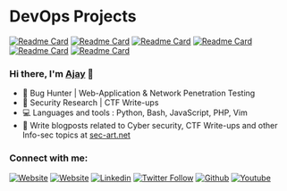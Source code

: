 <!-- CICD Projects -->
# DevOps Projects  
[![Readme Card](https://github-readme-stats.vercel.app/api/pin/?username=Ajaytekam&repo=CICD_Jenkins&theme=dark)](https://github.com/Ajaytekam/CICD_Jenkins)
[![Readme Card](https://github-readme-stats.vercel.app/api/pin/?username=Ajaytekam&repo=emartapp-Docker-Deploy&theme=dark)](https://github.com/Ajaytekam/emartapp-Docker-Deploy)
[![Readme Card](https://github-readme-stats.vercel.app/api/pin/?username=Ajaytekam&repo=docker-containerization-project&theme=dark)](https://github.com/Ajaytekam/docker-containerization-project)
[![Readme Card](https://github-readme-stats.vercel.app/api/pin/?username=Ajaytekam&repo=AWSVprofileApp&theme=dark)](https://github.com/Ajaytekam/AWSVprofileApp)
[![Readme Card](https://github-readme-stats.vercel.app/api/pin/?username=Ajaytekam&repo=Vagrant-Web-Stack&theme=dark)](https://github.com/Ajaytekam/Vagrant-Web-Stack)
[![Readme Card](https://github-readme-stats.vercel.app/api/pin/?username=Ajaytekam&repo=minikube-VagrantBox&theme=dark)](https://github.com/Ajaytekam/minikube-VagrantBox)

### Hi there, I'm [Ajay](https://ajaytekam.github.io) 👋

- 🐛 Bug Hunter | Web-Application & Network Penetration Testing
- 🔭 Security Research | CTF Write-ups 
- 💻 Languages and tools : Python, Bash, JavaScript, PHP, Vim
- 🦉 Write blogposts related to Cyber security, CTF Write-ups and other Info-sec topics at [sec-art.net](https://sec-art.net)

### Connect with me:

[![Website](https://img.shields.io/website?label=sec-art.net&style=flat-square&url=http%3A%2F%2Fsec-art.net)](https://sec-art.net)
[![Website](https://img.shields.io/website?label=Portfolio&style=flat-square&url=https://ajaytekam.github.io/)](https://ajaytekam.github.io/)
[![Linkedin](https://img.shields.io/badge/-Ajay%20Tekam-blue?style=flat-square&logo=linkedin&logoColor=white&link=https://www.linkedin.com/in/ajaytekam/)](https://www.linkedin.com/in/ajaytekam/)
[![Twitter Follow](https://img.shields.io/twitter/follow/0xajay?color=1DA1F2&logo=twitter&style=flat-square)](https://twitter.com/intent/follow?original_referer=https%3A%2F%2Fgithub.com%20xajay&screen_name=0xajay)
[![Github](https://img.shields.io/github/followers/Ajaytekam?label=Follow&style=social)](https://github.com/Ajaytekam)
[![Youtube](https://img.shields.io/badge/-Sec%20Art-white?style=flat-square&logo=youtube&logoColor=red&link=https://www.youtube.com/user/secarticles)](https://www.youtube.com/user/secarticles)


[website]: https://sec-art.net
[twitter]: https://twitter.com/0xajay
[youtube]: https://www.youtube.com/user/secarticles
[linkedin]: https://www.linkedin.com/in/ajaytekam
[Portfolio]: https://ajaytekam.github.io
